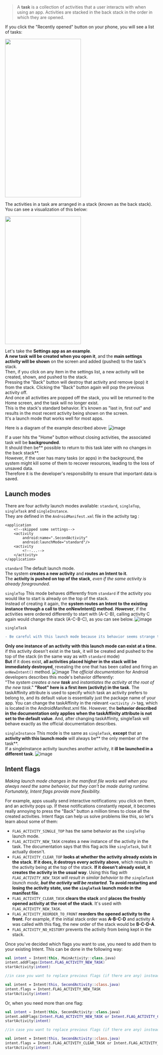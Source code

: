 > A **task** is a collection of activities that a user interacts with when using an app.
>  Activities are stacked in the back stack in the order in which they are opened.


If you click the "Recently opened" button on your phone, you will see a list of tasks:
<div style = "text-align: left;"><img src="https://user-images.githubusercontent.com/63263301/202866300-ef464a14-e9c6-4e22-9901-3fc871d9f7ad.png" width="250" height="520"/></div>



The activities in a task are arranged in a stack (known as the back stack). You can see a visualization of this below:
<div style = "text-align: left;"><img src="https://user-images.githubusercontent.com/63263301/202866302-d192f0da-5fd3-4525-a5aa-c9729e2946a0.png" width="250" height="420"/></div>



Let's take the **Settings app as an example**.  
**A new task will be created when you open it**, and the **main settings activity will be shown** on the screen and added (pushed) to the task's stack.  
Then, if you click on any item in the settings list, a new activity will be created, shown, and pushed to the stack.  
Pressing the "Back" button will destroy that activity and remove (pop) it from the stack. Clicking the "Back" button again will pop the previous activity off.  
And once all activities are popped off the stack, you will be returned to the Home screen, and the task will no longer exist.  
This is the stack's standard behavior. It's known as "last in, first out" and results in the most recent activity being shown on the screen.  
It's a launch mode that works well for most apps.

Here is a diagram of the example described above:
![image](https://user-images.githubusercontent.com/63263301/202866308-379a8409-dc8f-4e7f-b684-5977081b5d00.png)



If a user hits the "Home" button without closing activities, the associated task will be **backgrounded**.  
It should then be** possible to return to this task later with no changes in the back stack**.  
However, if the user has many tasks (or apps) in the background, the system might kill some of them to recover resources, leading to the loss of unsaved data.  
Therefore it is the developer's responsibility to ensure that important data is saved.


## Launch modes

There are four activity launch modes available: `standard`, `singleTop`, `singleTask` and `singleInstance`.  
They are defined in the `AndroidManifest.xml` file in the activity tag <activity>:

<manifest xmlns:android="<http://schemas.android.com/apk/res/android>"
    package="com.hyperskill.tasks">

    <application
        <!--skipped some settings-->
        <activity
            android:name=".SecondActivity"
            android:launchMode="standard"/>
        <activity
            <!--...-->
        </activity>
    </application>
</manifest>

`standard`
The default launch mode.  
The system **creates a new activity** and **routes an Intent to it**.  
The **activity is pushed on top of the stack**, _even if the same activity is already foregrounded_.

`singleTop`
This mode behaves differently from `standard` if the activity you would like to start is already on the top of the stack.  
Instead of creating it again, the **system routes an Intent to the existing instance through a call to the onNewIntent() method**.
**_However_**, if the activities were ordered differently to start with (A-C-B), calling activity C again would change the stack (A-C-B-C), as you can see below.
![image](https://user-images.githubusercontent.com/63263301/202866633-abcc6a66-d2d3-452f-bc3c-310d4d53e072.png)


`singleTask`

```diff
- Be careful with this launch mode because its behavior seems strange to most users. 
```
**Only one instance of an activity with this launch mode can exist at a time.**  
if this activity doesn't exist in the task, it will be created and pushed to the top of the stack (in the same way as with `standard` mode)  
**But** if it does exist, **all activities placed higher in the stack will be immediately destroyed**, revealing the one that has been called and firing an `onNewIntent()` method.
![image](https://user-images.githubusercontent.com/63263301/202867007-90f35362-9a1d-4ff9-a465-a46beb4c395f.png)
The _official documentation_ for Android developers describes this mode's behavior differently:  
"The _system creates a new **task**_ and _instantiates the activity at the root  of the new task_." **"Root" here is a first item (activity) in the task**. The taskAffinity attribute is used to specify which task an activity prefers to belong to, and  its default value is essentially just the package name of your app. You can change the taskAffinity in the relevant `<activity />` tag, which is located in the  AndroidManifest.xml file. However, the **behavior described in the documentation only applies when the taskAffinity attribute is not set to the default value**. And, after  changing taskAffinity, singleTask will behave exactly as the official documentation describes.  

`singleInstance`
This mode is the same as `singleTask`, **except** that an **activity with this launch mode** will always be** the only member of the task**.  
If a singleInstance activity launches another activity, it **ill be launched in a different task**.
![image](https://user-images.githubusercontent.com/63263301/202867172-86479f35-c6f4-47c3-b5bb-d12db1467fa5.png)

## Intent flags
_Making launch mode changes in the manifest file works well when you always need the same behavior, but they can't be made during runtime. Fortunately, Intent flags provide more flexibility._

For example, apps usually send interactive notifications: you click on them, and an activity pops up. If these notifications constantly repeat, it becomes really annoying to press the "Back" button a million times to close all the created activities. Intent flags can help us solve problems like this, so let's learn about some of them:
- `FLAG_ACTIVITY_SINGLE_TOP` has the same behavior as the `singleTop` launch mode.
- `FLAG_ACTIVITY_NEW_TASK` creates a new instance of the activity in the task. The documentation says that this flag acts like `singleTask`, but it actually doesn't.
- `FLAG_ACTIVITY_CLEAR_TOP` **looks at whether the activity already exists in the stack**. **If it does, it destroys every activity above**, which results in the activity being at the top of the stack. **If it doesn't already exist, it creates the activity in the usual way**. Using this flag _with `FLAG_ACTIVITY_NEW_TASK` will result in similar behavior to the `singleTask` launch mode, **but the activity will be restarted**_. **To avoid restarting and losing the activity state, use the `singleTask` launch mode in the manifest file**.
- `FLAG_ACTIVITY_CLEAR_TASK` **clears the stack** and **places the freshly opened activity at the root of the stack**. It's used with `FLAG_ACTIVITY_NEW_TASK`.
- `FLAG_ACTIVITY_REORDER_TO_FRONT` **reorders the opened activity to the front**. For example, if the initial stack order was **A-B-C-D** and activity A was called with this flag, the new order of the stack would be **B-C-D-A**.
- `FLAG_ACTIVITY_NO_HISTORY` prevents the activity from being kept in the stack.

Once you've decided which flags you want to use, you need to add them to your existing Intent. This can be done in the following way:
```kotlin
val intent = Intent(this, MainActivity::class.java)
intent.addFlags(Intent.FLAG_ACTIVITY_NEW_TASK)
startActivity(intent)

//in case you want to replace previous flags (if there are any) instead of adding them:

val intent = Intent(this, SecondActivity::class.java)
intent.flags = Intent.FLAG_ACTIVITY_NEW_TASK
startActivity(intent)
```

Or, when you need more than one flag:

```kotlin
val intent = Intent(this, SecondActivity::class.java)
intent.addFlags(Intent.FLAG_ACTIVITY_NEW_TASK or Intent.FLAG_ACTIVITY_CLEAR_TOP)
startActivity(intent)

//in case you want to replace previous flags (if there are any) instead of adding them:

val intent = Intent(this, SecondActivity::class.java)
intent.flags = Intent.FLAG_ACTIVITY_CLEAR_TASK or Intent.FLAG_ACTIVITY_NEW_TASK
startActivity(intent)
```
